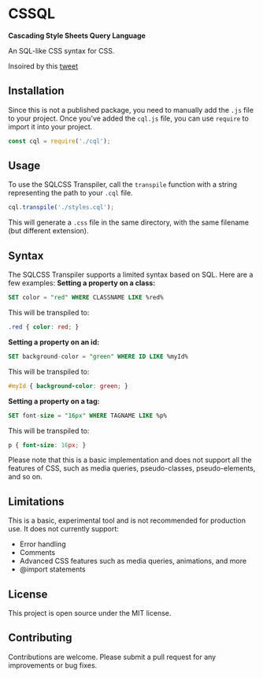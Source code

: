 # CSSQL
**Cascading Style Sheets Query Language**

An SQL-like CSS syntax for CSS.

Insoired by this [tweet](https://twitter.com/Jordy_vD_/status/1682041493446606849)

## Installation
Since this is not a published package, you need to manually add the `.js` file to your project. Once you've added the `cql.js` file, you can use `require` to import it into your project.
```js
const cql = require('./cql');
```

## Usage
To use the SQLCSS Transpiler, call the `transpile` function with a string representing the path to your `.cql` file.
```js
cql.transpile('./styles.cql');
```
This will generate a `.css` file in the same directory, with the same filename (but different extension).

## Syntax
The SQLCSS Transpiler supports a limited syntax based on SQL. Here are a few examples:
**Setting a property on a class:**
```sql
SET color = "red" WHERE CLASSNAME LIKE %red%
```
This will be transpiled to:
```css
.red { color: red; }
```
**Setting a property on an id:**
```sql
SET background-color = "green" WHERE ID LIKE %myId%
```
This will be transpiled to:
```css
#myId { background-color: green; }
```
**Setting a property on a tag:**
```sql
SET font-size = "16px" WHERE TAGNAME LIKE %p%
```
This will be transpiled to:
```css
p { font-size: 16px; }
```

Please note that this is a basic implementation and does not support all the features of CSS, such as media queries, pseudo-classes, pseudo-elements, and so on.

## Limitations
This is a basic, experimental tool and is not recommended for production use. It does not currently support:
* Error handling
* Comments
* Advanced CSS features such as media queries, animations, and more
* @import statements

## License
This project is open source under the MIT license.

## Contributing
Contributions are welcome. Please submit a pull request for any improvements or bug fixes.